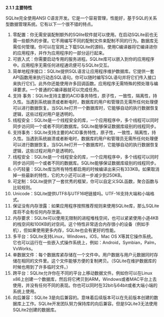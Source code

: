 **2.1.1 主要特性**

SQLite完全使用ANSI C语言开发。它是一个容易管理，性能好，基于SQL的关系型数据管理系统。它有以下一个很不错的特点。

1. 零配置：你无需安装配制额外的SQlite软件就可以使用。在启动SQLite前也无需一些额外的步骤。它不用编写不同的配制文件来配制不同的行为。数据库无需任何管理。你可以在官网上下载SQLite的源码，使用C编译器将它编译进你的应用程序，并作为应用程序的一部分运行起来。
2. 可嵌入式：你需要启动专用的服务进程。SQLite库可以嵌入到你的应用程序中。应用程序无需任何进程通讯便可与SQLite交互。
3. 简单地程序接口：SQLite提供SQL语言让应用程序维护数据库。它提供一套API函数用来执行动态SQL语句。你可以随时编写SQL语句并将它们传入接口来执行它们。此外你还能使用许多回调函数。应用程序无需特殊的预处理与编译要求。一个普通的C编译器就可以完成任务。
4. 支持
   事务：SQLite支持主要的ACID事务特性，原子性，一致性，隔离性，持久性。当遇到系统崩溃或者断电时，数据库的用户和管理员无需所任何处理便可以进行数据恢复。当SQLite打开一个数据库时，它能够自动的执行数据恢复逻辑，这些过程对用户是透明的。
5. 线程安全：SQLite是一个线程安全的库，一个应用程序中，多个线程可以同时同步访问同一个或者不同的数据库。SQLite能够保证数据库级别的线程同步。
6. 支持事务：SQLite支持主要的ACID事务特性，原子性，一致性，隔离性，持久性。当遇到系统崩溃或者断电时，数据库的用户和管理员无需所任何处理便可以进行数据恢复。当SQLite打开一个数据库时，它能够自动的执行数据恢复逻辑，这些过程对用户是透明的。
7. 线程安全：SQLite是一个线程安全的库，一个应用程序中，多个线程可以同时同步访问同一个或者不同的数据库。SQLite能够保证数据库级别的线程同步。
8. 小巧轻量：SQLite库当所有特性都启用的时候编译出来只有333KB。如果取消掉一些最新的特性，它的大小还可以进一步减少到250KB。
9. 可定制：SQLite提供了一套优秀的框架，你可以自定义SQL函数，聚合函数与比较规则。
10. Unicode：SQLite提供UTF8与UTF16吧链接吗。UTF-16支持大端和小端格式。
11. 保证没有内存泄露：如果应用程序按照推荐规则来使用SQLite库，那么SQLite库将不会有任何内存泄漏。
12. 内存要求：SQLite可以使用无限制的进程堆栈空间，也可以紧紧使用小道4KB的栈空间和100KB的对空间。这个特性非常适合内存很小的设备（例如手机），但如果使用更多内存，SQLite也会有更好的性能。
13. 多平台：SQLite支持Linux，Windows，iOS，Mac OS X等其它操作系统。它也可以运行在一些嵌入式操作系统上，例如：Android，Symbian，Palm，VxWorks。
14. 单数据文件：每个数据库紧存储在一个文件中。用户数据与用户元数据同时存储在相同的文件里。这个文件能够方便的复制拷贝。（SQLite在维护数据库的时候也用到了许多临时文件。）
15. 跨平台：SQLite允许你在不同的平台上移动数据文件。例如你可以在Linux x86上创建一个数据库，然后将它拷贝到ARM，Windows或者MAC平台上去使用，并没有任何不同的表现。你也可以同时在32bit与64bit或者大端小端的系统上使用。
16. 向后兼容：SQLite 3是向后兼容的。意味着后续版本可以在先前版本创建的数据库上工作。SQLite开发团队努力保持库的向后兼容。但是SQLite3无法使用SQLite2创建的数据库。

  


